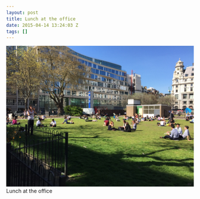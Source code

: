 ```yaml
---
layout: post
title: Lunch at the office
date: 2015-04-14 13:24:03 Z
tags: []
---
```

![](/media/2015/04/116380733192.jpg)
Lunch at the office
